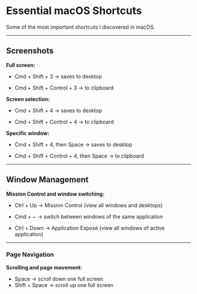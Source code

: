 # Essential macOS Shortcuts

Some of the most important shortcuts I discovered in macOS.

---
## Screenshots

**Full screen:**

- Cmd + Shift + 3 → saves to desktop

- Cmd + Shift + Control + 3 → to clipboard

**Screen selection:**

- Cmd + Shift + 4 → saves to desktop

- Cmd + Shift + Control + 4 → to clipboard

**Specific window:**

- Cmd + Shift + 4, then Space → saves to desktop

- Cmd + Shift + Control + 4, then Space → to clipboard

---
## Window Management

**Mission Control and window switching:**

- Ctrl + Up → Mission Control (view all windows and desktops)

- Cmd + ~ → switch between windows of the same application

- Ctrl + Down → Application Exposé (view all windows of active application)

---
### Page Navigation

**Scrolling and page movement:**

- Space → scroll down one full screen
- Shift + Space → scroll up one full screen


